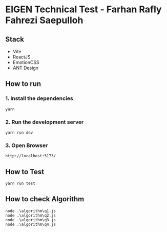 # EIGEN Technical Test - Farhan Rafly Fahrezi Saepulloh

## Stack

- Vite
- ReactJS
- EmotionCSS
- ANT Design

## How to run

### 1. Install the dependencies

```
yarn
```

### 2. Run the development server

```
yarn run dev
```

### 3. Open Browser

```
http://localhost:5173/
```

## How to Test

```
yarn run test
```

## How to check Algorithm

```
node .\algorithm\q1.js
node .\algorithm\q2.js
node .\algorithm\q3.js
node .\algorithm\q4.js
```
